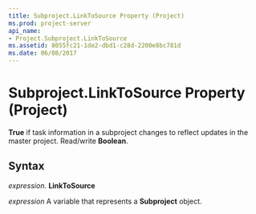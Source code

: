 ```yaml
---
title: Subproject.LinkToSource Property (Project)
ms.prod: project-server
api_name:
- Project.Subproject.LinkToSource
ms.assetid: 8055fc21-1de2-dbd1-c28d-2200e8bc781d
ms.date: 06/08/2017
---
```



# Subproject.LinkToSource Property (Project)

 **True** if task information in a subproject changes to reflect updates in the master project. Read/write **Boolean**.


## Syntax

 _expression_. **LinkToSource**

 _expression_ A variable that represents a **Subproject** object.


